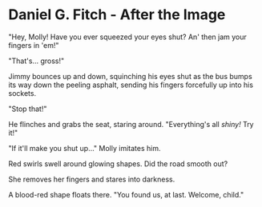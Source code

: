 Daniel G. Fitch - After the Image
=================================

"Hey, Molly! Have you ever squeezed your eyes shut? An' then jam your
fingers in 'em!"

"That's... gross!"

Jimmy bounces up and down, squinching his eyes shut as the bus bumps its
way down the peeling asphalt, sending his fingers forcefully up into his
sockets.

"Stop that!"

He flinches and grabs the seat, staring around. "Everything's all
*shiny!* Try it!"

"If it'll make you shut up..." Molly imitates him.

Red swirls swell around glowing shapes. Did the road smooth out?

She removes her fingers and stares into darkness.

A blood-red shape floats there. "You found us, at last. Welcome, child."
